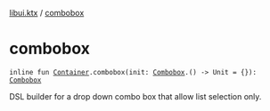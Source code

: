 [libui.ktx](README.md) / [combobox](combobox.md)

# combobox

`inline fun `[`Container`](-container/README.md)`.combobox(init: `[`Combobox`](-combobox/README.md)`.() -> Unit = {}): `[`Combobox`](-combobox/README.md)

DSL builder for a drop down combo box that allow list selection only.
